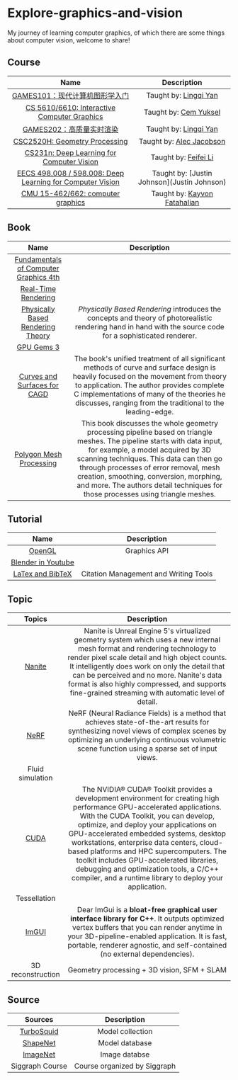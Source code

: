 # Explore-graphics-and-vision
My journey of learning computer graphics, of which there are some things about computer vision, welcome to share!

## Course

|                             Name                             |                         Description                          |
| :----------------------------------------------------------: | :----------------------------------------------------------: |
| [GAMES101：现代计算机图形学入门](https://www.bilibili.com/video/BV1X7411F744/?spm_id_from=333.1007.top_right_bar_window_history.content.click) | Taught by: [Lingqi Yan](https://sites.cs.ucsb.edu/~lingqi/)  |
| [CS 5610/6610: Interactive Computer Graphics](https://graphics.cs.utah.edu/courses/cs6610/spring2021/) |      Taught by: [Cem Yuksel](http://www.cemyuksel.com/)      |
| [GAMES202：高质量实时渲染](https://www.bilibili.com/video/BV1YK4y1T7yY/?spm_id_from=333.788.top_right_bar_window_history.content.click&vd_source=9d96fa0d747d399ca8c43f2a5c58026a) | Taught by: [Lingqi Yan](https://sites.cs.ucsb.edu/~lingqi/)  |
| [CSC2520H: Geometry Processing](https://github.com/alecjacobson/geometry-processing-csc2520) | Taught by: [Alec Jacobson](http://www.cs.toronto.edu/~jacobson/) |
| [CS231n: Deep Learning for Computer Vision](http://cs231n.stanford.edu/) | Taught by: [Feifei Li](https://profiles.stanford.edu/fei-fei-li) |
| [EECS 498.008 / 598.008: Deep Learning for Computer Vision](https://web.eecs.umich.edu/~justincj/teaching/eecs498/WI2022/) |         Taught by: [Justin Johnson](Justin Johnson)          |
| [CMU 15-462/662: computer graphics](http://15462.courses.cs.cmu.edu/fall2015/home) | Taught by: [Kayvon Fatahalian](http://www.cs.cmu.edu/~kayvonf) |

## Book

|                             Name                             |                         Description                          |
| :----------------------------------------------------------: | :----------------------------------------------------------: |
| [Fundamentals of Computer Graphics 4th ](https://www.cs.cornell.edu/~srm/fcg4/) |                                                              |
|  [Real-Time Rendering](https://www.realtimerendering.com/)   |                                                              |
|  [Physically Based Rendering Theory](https://www.pbrt.org/)  | *Physically Based Rendering* introduces the concepts and theory of photorealistic rendering hand in hand with the source code for a sophisticated renderer. |
| [GPU Gems 3](https://developer.nvidia.com/gpugems/gpugems3/foreword) |                                                              |
| [Curves and Surfaces for CAGD](https://www.sciencedirect.com/book/9781558607378/curves-and-surfaces-for-cagd) | The book's unified treatment of all significant methods of curve and surface design is heavily focused on the movement from theory to application. The author provides complete C implementations of many of the theories he discusses, ranging from the traditional to the leading-edge. |
|     [Polygon Mesh Processing](http://www.pmp-book.org/)      | This book discusses the whole geometry processing pipeline based on triangle meshes. The pipeline starts with data input, for example, a model acquired by 3D scanning techniques. This data can then go through processes of error removal, mesh creation, smoothing, conversion, morphing, and more. The authors detail techniques for those processes using triangle meshes. |

## Tutorial

|                             Name                             |              Description              |
| :----------------------------------------------------------: | :-----------------------------------: |
|          [OpenGL](http://www.opengl-tutorial.org/)           |             Graphics API              |
|  [Blender in Youtube](https://www.youtube.com/@blenderguru)  |                                       |
| [LaTex and BibTeX](https://libguides.mit.edu/cite-write/bibtex) | Citation Management and Writing Tools |

## Topic

|                            Topics                            |                         Description                          |
| :----------------------------------------------------------: | :----------------------------------------------------------: |
| [Nanite](https://docs.unrealengine.com/5.0/en-US/nanite-virtualized-geometry-in-unreal-engine/) | Nanite is Unreal Engine 5's virtualized geometry system which uses a new internal mesh format and rendering technology to render pixel scale detail and high object counts. It intelligently does work on only the detail that can be perceived and no more. Nanite's data format is also highly compressed, and supports fine-grained streaming with automatic level of detail. |
|          [NeRF](https://www.matthewtancik.com/nerf)          | NeRF (Neural Radiance Fields) is a method that achieves state-of-the-art results for synthesizing novel views of complex scenes by optimizing an underlying continuous volumetric scene function using a sparse set of input views. |
|                       Fluid simulation                       |                                                              |
|      [CUDA](https://developer.nvidia.com/cuda-toolkit)       | The NVIDIA® CUDA® Toolkit provides a development environment for creating high performance GPU-accelerated applications. With the CUDA Toolkit, you can develop, optimize, and deploy your applications on GPU-accelerated embedded systems, desktop workstations, enterprise data centers, cloud-based platforms and HPC supercomputers. The toolkit includes GPU-accelerated libraries, debugging and optimization tools, a C/C++ compiler, and a runtime library to deploy your application. |
|                         Tessellation                         |                                                              |
|          [ImGUI](https://github.com/ocornut/imgui)           | Dear ImGui is a **bloat-free graphical user interface library for C++**. It outputs optimized vertex buffers that you can render anytime in your 3D-pipeline-enabled application. It is fast, portable, renderer agnostic, and self-contained (no external dependencies). |
|                      3D reconstruction                       |         Geometry processing + 3D vision, SFM + SLAM          |

## Source

|                  Sources                  |         Description          |
| :---------------------------------------: | :--------------------------: |
| [TurboSquid](https://www.turbosquid.com/) |       Model collection       |
|     [ShapeNet](https://shapenet.org/)     |        Model database        |
|  [ImageNet](https://www.image-net.org/)   |        Image databse         |
|              Siggraph Course              | Course organized by Siggraph |

